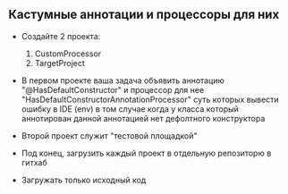 ## Кастумные аннотации и процессоры для них

* Создайте 2 проекта: 
  1. CustomProcessor
  2. TargetProject


* В первом проекте ваша задача объявить аннотацию "@HasDefaultConstructor" и процессор для нее "HasDefaultConstructorAnnotationProcessor" cуть которых вывести ошибку в IDE (env) в том случае когда у класса который аннотирован данной аннотацией нет дефолтного конструктора
* Второй проект служит "тестовой площадкой"
* Под конец, загрузить каждый проект в отдельную репозиторю в гитхаб
* Загружать только исходный код
